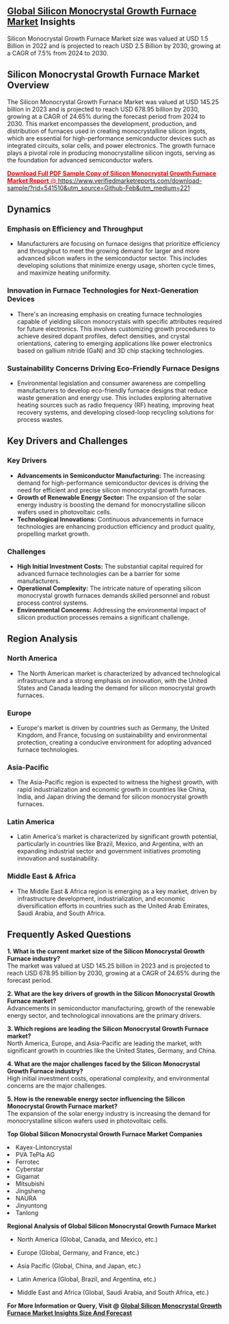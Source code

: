 <h2><a href="https://www.verifiedmarketreports.com/download-sample/?rid=541510&amp;utm_source=Github&amp;utm_medium=221" target="_blank">Global Silicon Monocrystal Growth Furnace Market</a> Insights</h2><p>Silicon Monocrystal Growth Furnace Market size was valued at USD 1.5 Billion in 2022 and is projected to reach USD 2.5 Billion by 2030, growing at a CAGR of 7.5% from 2024 to 2030.</p><p> <h2>Silicon Monocrystal Growth Furnace Market Overview</h2> <p>The Silicon Monocrystal Growth Furnace Market was valued at USD 145.25 billion in 2023 and is projected to reach USD 678.95 billion by 2030, growing at a CAGR of 24.65% during the forecast period from 2024 to 2030. This market encompasses the development, production, and distribution of furnaces used in creating monocrystalline silicon ingots, which are essential for high-performance semiconductor devices such as integrated circuits, solar cells, and power electronics. The growth furnace plays a pivotal role in producing monocrystalline silicon ingots, serving as the foundation for advanced semiconductor wafers. </p> <p><a href="https://www.verifiedmarketreports.com/download-sample/?rid=541510"><p><span class=""><span style="color: #ff0000;"><strong>Download Full PDF Sample Copy of Silicon Monocrystal Growth Furnace Market Report</strong> @ </span><a href="https://www.verifiedmarketreports.com/download-sample/?rid=541510&amp;utm_source=Github-Feb&amp;utm_medium=221" target="_blank">https://www.verifiedmarketreports.com/download-sample/?rid=541510&amp;utm_source=Github-Feb&amp;utm_medium=221</a></span></p></a></p> <h2>Dynamics</h2> <h3>Emphasis on Efficiency and Throughput</h3> <ul> <li>Manufacturers are focusing on furnace designs that prioritize efficiency and throughput to meet the growing demand for larger and more advanced silicon wafers in the semiconductor sector. This includes developing solutions that minimize energy usage, shorten cycle times, and maximize heating uniformity. </li> </ul> <h3>Innovation in Furnace Technologies for Next-Generation Devices</h3> <ul> <li>There's an increasing emphasis on creating furnace technologies capable of yielding silicon monocrystals with specific attributes required for future electronics. This involves customizing growth procedures to achieve desired dopant profiles, defect densities, and crystal orientations, catering to emerging applications like power electronics based on gallium nitride (GaN) and 3D chip stacking technologies. </li> </ul> <h3>Sustainability Concerns Driving Eco-Friendly Furnace Designs</h3> <ul> <li>Environmental legislation and consumer awareness are compelling manufacturers to develop eco-friendly furnace designs that reduce waste generation and energy use. This includes exploring alternative heating sources such as radio frequency (RF) heating, improving heat recovery systems, and developing closed-loop recycling solutions for process wastes. </li> </ul> <h2>Key Drivers and Challenges</h2> <h3>Key Drivers</h3> <ul> <li><strong>Advancements in Semiconductor Manufacturing:</strong> The increasing demand for high-performance semiconductor devices is driving the need for efficient and precise silicon monocrystal growth furnaces. </li> <li><strong>Growth of Renewable Energy Sector:</strong> The expansion of the solar energy industry is boosting the demand for monocrystalline silicon wafers used in photovoltaic cells. </li> <li><strong>Technological Innovations:</strong> Continuous advancements in furnace technologies are enhancing production efficiency and product quality, propelling market growth. </li> </ul> <h3>Challenges</h3> <ul> <li><strong>High Initial Investment Costs:</strong> The substantial capital required for advanced furnace technologies can be a barrier for some manufacturers. </li> <li><strong>Operational Complexity:</strong> The intricate nature of operating silicon monocrystal growth furnaces demands skilled personnel and robust process control systems. </li> <li><strong>Environmental Concerns:</strong> Addressing the environmental impact of silicon production processes remains a significant challenge. </li> </ul> <h2>Region Analysis</h2> <h3>North America</h3> <ul> <li>The North American market is characterized by advanced technological infrastructure and a strong emphasis on innovation, with the United States and Canada leading the demand for silicon monocrystal growth furnaces. </li> </ul> <h3>Europe</h3> <ul> <li>Europe's market is driven by countries such as Germany, the United Kingdom, and France, focusing on sustainability and environmental protection, creating a conducive environment for adopting advanced furnace technologies. </li> </ul> <h3>Asia-Pacific</h3> <ul> <li>The Asia-Pacific region is expected to witness the highest growth, with rapid industrialization and economic growth in countries like China, India, and Japan driving the demand for silicon monocrystal growth furnaces. </li> </ul> <h3>Latin America</h3> <ul> <li>Latin America's market is characterized by significant growth potential, particularly in countries like Brazil, Mexico, and Argentina, with an expanding industrial sector and government initiatives promoting innovation and sustainability. </li> </ul> <h3>Middle East & Africa</h3> <ul> <li>The Middle East & Africa region is emerging as a key market, driven by infrastructure development, industrialization, and economic diversification efforts in countries such as the United Arab Emirates, Saudi Arabia, and South Africa. </li> </ul> <h2>Frequently Asked Questions</h2> <p><strong>1. What is the current market size of the Silicon Monocrystal Growth Furnace industry?</strong><br> The market was valued at USD 145.25 billion in 2023 and is projected to reach USD 678.95 billion by 2030, growing at a CAGR of 24.65% during the forecast period. </p> <p><strong>2. What are the key drivers of growth in the Silicon Monocrystal Growth Furnace market?</strong><br> Advancements in semiconductor manufacturing, growth of the renewable energy sector, and technological innovations are the primary drivers. </p> <p><strong>3. Which regions are leading the Silicon Monocrystal Growth Furnace market?</strong><br> North America, Europe, and Asia-Pacific are leading the market, with significant growth in countries like the United States, Germany, and China. </p> <p><strong>4. What are the major challenges faced by the Silicon Monocrystal Growth Furnace industry?</strong><br> High initial investment costs, operational complexity, and environmental concerns are the major challenges. </p> <p><strong>5. How is the renewable energy sector influencing the Silicon Monocrystal Growth Furnace market?</strong><br> The expansion of the solar energy industry is increasing the demand for monocrystalline silicon wafers used in photovoltaic cells.</p><p><strong>Top Global Silicon Monocrystal Growth Furnace Market Companies</strong></p><div data-test-id=""><p><li>Kayex-Lintoncrystal</li><li> PVA TePla AG</li><li> Ferrotec</li><li> Cyberstar</li><li> Gigamat</li><li> Mitsubishi</li><li> Jingsheng</li><li> NAURA</li><li> Jinyuntong</li><li> Tanlong</li></p><div><strong>Regional Analysis of&nbsp;Global Silicon Monocrystal Growth Furnace Market</strong></div><ul><li dir="ltr"><p dir="ltr">North America&nbsp;(Global, Canada, and Mexico, etc.)</p></li><li dir="ltr"><p dir="ltr">Europe (Global, Germany, and France, etc.)</p></li><li dir="ltr"><p dir="ltr">Asia Pacific&nbsp;(Global, China, and Japan, etc.)</p></li><li dir="ltr"><p dir="ltr">Latin America&nbsp;(Global, Brazil, and Argentina, etc.)</p></li><li dir="ltr">Middle East and Africa&nbsp;(Global, Saudi Arabia, and South Africa, etc.)</li></ul><p><strong>For More Information or Query, Visit @&nbsp;</strong><strong><a href="https://www.verifiedmarketreports.com/product/silicon-monocrystal-growth-furnace-market-size-and-forecast/?utm_source=Github&amp;utm_medium=221" target="_blank">Global Silicon Monocrystal Growth Furnace Market Insights Size And Forecast</a></strong></p></div>
